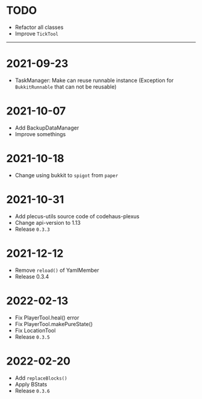 # TODO
- Refactor all classes
- Improve `TickTool` 


--- 

# 2021-09-23
- TaskManager: Make can reuse runnable instance (Exception for `BukkitRunnable` that can not be reusable)

# 2021-10-07
- Add BackupDataManager 
- Improve somethings

# 2021-10-18
- Change using bukkit to `spigot` from `paper`

# 2021-10-31
- Add plecus-utils source code of codehaus-plexus
- Change api-version to 1.13
- Release `0.3.3`

# 2021-12-12
- Remove `reload()` of YamlMember
- Release 0.3.4

# 2022-02-13
- Fix PlayerTool.heal() error
- Fix PlayerTool.makePureState()
- Fix LocationTool
- Release `0.3.5`

# 2022-02-20
- Add `replaceBlocks()`
- Apply BStats
- Release `0.3.6`










